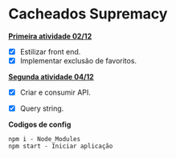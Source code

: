 # Cacheados Supremacy

**[Primeira atividade 02/12](https://github.com/kauagps/cacheados-supremacy/tree/main/project-favorites)**
- [x] Estilizar front end.
- [x] Implementar exclusão de favoritos.

**[Segunda atividade 04/12](https://github.com/kauagps/cacheados-supremacy/tree/main/project-favorites/api)**
- [x] Criar e consumir API.
- [x] Query string.


**Codigos de config**
```
npm i - Node_Modules
npm start - Iniciar aplicação
```